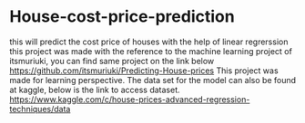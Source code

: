 # House-cost-price-prediction
this will predict the cost price of houses with the help of linear regrerssion
this project was made with the reference to the machine learning project of itsmuriuki, you can find same project on the link below
https://github.com/itsmuriuki/Predicting-House-prices
This project was made for learning perspective.
The data set for the model can also be found at kaggle, below is the link to access dataset.
https://www.kaggle.com/c/house-prices-advanced-regression-techniques/data
